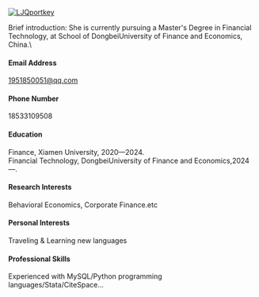 

[![LJQportkey](https://img.shields.io/badge/LJQportkey-github-blue?logo=github)](https://github.com/LJQportkey)

Brief introduction: She is currently pursuing a Master's Degree in Financial Technology, at School of DongbeiUniversity of Finance and Economics, China.\

#### Email Address
1951850051@qq.com

#### Phone Number
18533109508

#### Education
 Finance, Xiamen University, 2020—2024.\
 Financial Technology, DongbeiUniversity of Finance and Economics,2024—.

#### Research Interests
Behavioral Economics, Corporate Finance.etc

#### Personal Interests
Traveling & Learning new languages

#### Professional Skills
Experienced with MySQL/Python programming languages/Stata/CiteSpace...


